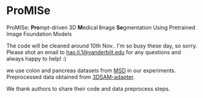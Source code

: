 # ProMISe
ProMISe: **Pro**mpt-driven  3D **M**edical **I**mage **Se**gmentation Using Pretrained Image Foundation Models

The code will be cleaned around 10th Nov.. I'm so busy these day, so sorry.
Please shot an email to hao.li.1@vanderbilt.edu for any questions and always happy to help! :)


we use colon and pancreas datasets from [MSD](http://medicaldecathlon.com/) in our experiments. Preprocessed data obtained from [3DSAM-adapter](https://github.com/med-air/3DSAM-adapter/).

We thank authors to share their code and data preprocess steps. 

